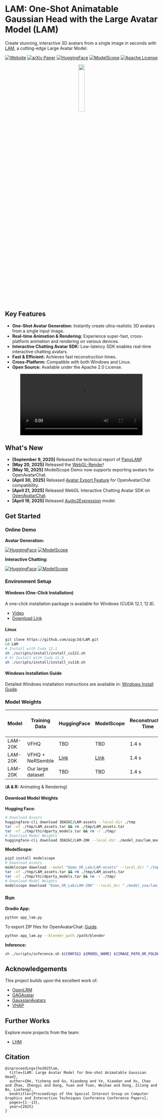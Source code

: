 # LAM: One-Shot Animatable Gaussian Head with the Large Avatar Model (LAM)

Create stunning, interactive 3D avatars from a single image in seconds with [LAM](https://github.com/aigc3d/LAM), a cutting-edge Large Avatar Model.

[![Website](https://img.shields.io/badge/🏠-Website-blue)](https://aigc3d.github.io/projects/LAM/) 
[![arXiv Paper](https://img.shields.io/badge/📜-arXiv:2502--17796-green)](https://arxiv.org/pdf/2502.17796)
[![HuggingFace](https://img.shields.io/badge/🤗-HuggingFace-blue)](https://huggingface.co/spaces/3DAIGC/LAM)
[![ModelScope](https://img.shields.io/badge/🧱-ModelScope-blue)](https://www.modelscope.cn/studios/Damo_XR_Lab/LAM_Large_Avatar_Model) 
[![Apache License](https://img.shields.io/badge/📃-Apache--2.0-929292)](https://www.apache.org/licenses/LICENSE-2.0)

<p align="center">
  <img src="./assets/images/logo.jpeg" width="20%">
</p>

## Key Features

*   **One-Shot Avatar Generation:** Instantly create ultra-realistic 3D avatars from a single input image.
*   **Real-time Animation & Rendering:** Experience super-fast, cross-platform animation and rendering on various devices.
*   **Interactive Chatting Avatar SDK:** Low-latency SDK enables real-time interactive chatting avatars.
*   **Fast & Efficient:** Achieves fast reconstruction times.
*   **Cross-Platform:** Compatible with both Windows and Linux.
*   **Open Source:** Available under the Apache 2.0 License.

<div align="center">
  <video controls src="https://github.com/user-attachments/assets/98f66655-e1c1-40a9-ab58-bdd49dafedda" width="80%">
  </video>
</div>

## What's New

*   **[September 9, 2025]** Released the technical report of [PanoLAM](https://arxiv.org/pdf/2509.07552)!
*   **[May 20, 2025]** Released the [WebGL-Render](https://github.com/aigc3d/LAM_WebRender)!
*   **[May 10, 2025]** ModelScope Demo now supports exporting avatars for OpenAvatarChat.
*   **[April 30, 2025]** Released [Avatar Export Feature](tools/AVATAR_EXPORT_GUIDE.md) for OpenAvatarChat compatibility.
*   **[April 21, 2025]** Released WebGL Interactive Chatting Avatar SDK on [OpenAvatarChat](https://github.com/HumanAIGC-Engineering/OpenAvatarChat).
*   **[April 19, 2025]** Released [Audio2Expression](https://github.com/aigc3d/LAM_Audio2Expression) model.

## Get Started

### Online Demo

**Avatar Generation:**

[![HuggingFace](https://img.shields.io/badge/🤗-HuggingFace_Space-blue)](https://huggingface.co/spaces/3DAIGC/LAM)
[![ModelScope](https://img.shields.io/badge/🧱-ModelScope_Space-blue)](https://www.modelscope.cn/studios/Damo_XR_Lab/LAM_Large_Avatar_Model)

**Interactive Chatting:**

[![HuggingFace](https://img.shields.io/badge/🤗-HuggingFace_Space-blue)](https://huggingface.co/spaces/HumanAIGC-Engineering-Team/open-avatar-chat)
[![ModelScope](https://img.shields.io/badge/🧱-ModelScope_Space-blue)](https://www.modelscope.cn/studios/HumanAIGC-Engineering/open-avatar-chat)

### Environment Setup

#### Windows (One-Click Installation)

A one-click installation package is available for Windows (CUDA 12.1, 12.8).

*   [Video](https://www.bilibili.com/video/BV13QGizqEey)
*   [Download Link](https://virutalbuy-public.oss-cn-hangzhou.aliyuncs.com/share/aigc3d/data/LAM/Installation/LAM-windows-one-click-install.zip)

#### Linux

```bash
git clone https://github.com/aigc3d/LAM.git
cd LAM
# Install with Cuda 12.1
sh ./scripts/install/install_cu121.sh
# Or Install with Cuda 11.8
sh ./scripts/install/install_cu118.sh
```

#### Windows Installation Guide

Detailed Windows installation instructions are available in: [Windows Install Guide](scripts/install/WINDOWS_INSTALL.md).

### Model Weights

| Model         | Training Data             | HuggingFace | ModelScope                                                                                    | Reconstruction Time | A100 (A & R) | XiaoMi 14 Phone (A & R) |
| ------------- | ------------------------- | ----------- | --------------------------------------------------------------------------------------------- | --------------------- | ------------------------- | ----------------------- |
| LAM-20K       | VFHQ                      | TBD         | TBD                                                                                           | 1.4 s                 | 562.9FPS                  | 110+FPS                 |
| LAM-20K       | VFHQ + NeRSemble          | [Link](https://huggingface.co/3DAIGC/LAM-20K) | [Link](https://www.modelscope.cn/models/Damo_XR_Lab/LAM-20K/summary) | 1.4 s                 | 562.9FPS                  | 110+FPS                 |
| LAM-20K       | Our large dataset | TBD         | TBD                                                                                           | 1.4 s                 | 562.9FPS                  | 110+FPS                 |

(**A & R:** Animating & Rendering)

#### Download Model Weights

**Hugging Face:**

```bash
# Download Assets
huggingface-cli download 3DAIGC/LAM-assets --local-dir ./tmp
tar -xf ./tmp/LAM_assets.tar && rm ./tmp/LAM_assets.tar
tar -xf ./tmp/thirdparty_models.tar && rm -r ./tmp/
# Download Model Weights
huggingface-cli download 3DAIGC/LAM-20K --local-dir ./model_zoo/lam_models/releases/lam/lam-20k/step_045500/
```

**ModelScope:**

```bash
pip3 install modelscope
# Download Assets
modelscope download --model "Damo_XR_Lab/LAM-assets" --local_dir "./tmp/"
tar -xf ./tmp/LAM_assets.tar && rm ./tmp/LAM_assets.tar
tar -xf ./tmp/thirdparty_models.tar && rm -r ./tmp/
# Download Model Weights
modelscope download "Damo_XR_Lab/LAM-20K" --local_dir "./model_zoo/lam_models/releases/lam/lam-20k/step_045500/"
```

### Run

**Gradio App:**

```bash
python app_lam.py
```

To export ZIP files for OpenAvatarChat: [Guide](tools/AVATAR_EXPORT_GUIDE.md).

```bash
python app_lam.py --blender_path /path/blender
```

**Inference:**

```bash
sh ./scripts/inference.sh ${CONFIG} ${MODEL_NAME} ${IMAGE_PATH_OR_FOLDER} ${MOTION_SEQ}
```

## Acknowledgements

This project builds upon the excellent work of:

*   [OpenLRM](https://github.com/3DTopia/OpenLRM)
*   [GAGAvatar](https://github.com/xg-chu/GAGAvatar)
*   [GaussianAvatars](https://github.com/ShenhanQian/GaussianAvatars)
*   [VHAP](https://github.com/ShenhanQian/VHAP)

## Further Works

Explore more projects from the team:

*   [LHM](https://github.com/aigc3d/LHM)

## Citation

```
@inproceedings{he2025lam,
  title={LAM: Large Avatar Model for One-shot Animatable Gaussian Head},
  author={He, Yisheng and Gu, Xiaodong and Ye, Xiaodan and Xu, Chao and Zhao, Zhengyi and Dong, Yuan and Yuan, Weihao and Dong, Zilong and Bo, Liefeng},
  booktitle={Proceedings of the Special Interest Group on Computer Graphics and Interactive Techniques Conference Conference Papers},
  pages={1--13},
  year={2025}
}
```
